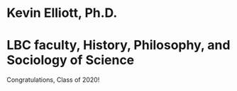 # Kevin Elliott, Ph.D.

# LBC faculty, History, Philosophy, and Sociology of Science

Congratulations, Class of 2020!